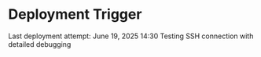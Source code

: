 # Deployment Trigger
Last deployment attempt: June 19, 2025 14:30
Testing SSH connection with detailed debugging
